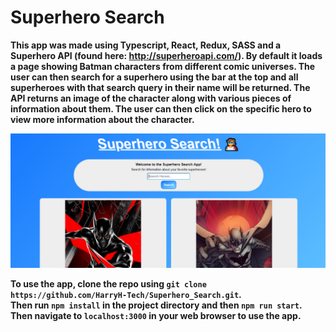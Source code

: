 <h1>Superhero Search</h1>

**This app was made using Typescript, React, Redux, SASS and a Superhero API (found here: http://superheroapi.com/). By default it loads a page showing Batman characters from different comic universes. The user can then search for a superhero using the bar at the top and all superheroes with that search query in their name will be returned. The API returns an image of the character along with various pieces of information about them. The user can then click on the specific hero to view more information about the character.**

!["App Screenshot"](/src/AppScreenshot.PNG)

**To use the app, clone the repo using `git clone https://github.com/HarryH-Tech/Superhero_Search.git`. <br/>Then run `npm install` in the project directory and then `npm run start`. Then navigate to `localhost:3000` in your web browser to use the app.**
